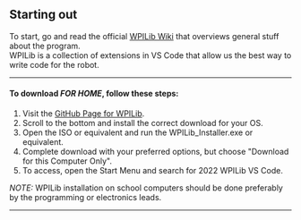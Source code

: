## **Starting out** 
To start, go and read the official [WPILib Wiki](https://docs.wpilib.org/en/stable/docs/software/what-is-wpilib.html) that overviews general stuff about the program.   
WPILib is a collection of extensions in VS Code that allow us the best way to write code for the robot.  
___
#### To download _**FOR HOME**_, follow these steps:   
1. Visit the [GitHub Page for WPILib](https://github.com/wpilibsuite/allwpilib/releases/tag/v2022.4.1).
2. Scroll to the bottom and install the correct download for your OS.
3. Open the ISO or equivalent and run the WPILib_Installer.exe or equivalent.
4. Complete download with your preferred options, but choose "Download for this Computer Only".
5. To access, open the Start Menu and search for 2022 WPILib VS Code.   

*NOTE:* WPILib installation on school computers should be done preferably by the programming or electronics leads.
___
